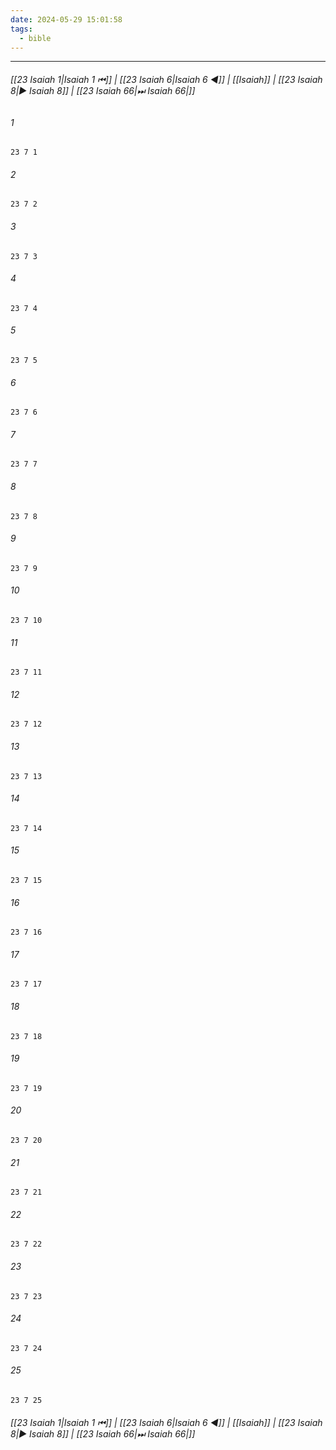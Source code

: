 ```yaml
---
date: 2024-05-29 15:01:58
tags:
  - bible
---
```

___

###### [[23 Isaiah 1|Isaiah 1 ⏮]] | [[23 Isaiah 6|Isaiah 6 ◀]] | [[Isaiah]] | [[23 Isaiah 8|▶ Isaiah 8]] | [[23 Isaiah 66|⏭ Isaiah 66|]]

###### 1
``` verse
23 7 1 
```
###### 2
``` verse
23 7 2 
```
###### 3
``` verse
23 7 3 
```
###### 4
``` verse
23 7 4 
```
###### 5
``` verse
23 7 5 
```
###### 6
``` verse
23 7 6 
```
###### 7
``` verse
23 7 7 
```
###### 8
``` verse
23 7 8 
```
###### 9
``` verse
23 7 9 
```
###### 10
``` verse
23 7 10 
```
###### 11
``` verse
23 7 11 
```
###### 12
``` verse
23 7 12 
```
###### 13
``` verse
23 7 13 
```
###### 14
``` verse
23 7 14 
```
###### 15
``` verse
23 7 15 
```
###### 16
``` verse
23 7 16 
```
###### 17
``` verse
23 7 17 
```
###### 18
``` verse
23 7 18 
```
###### 19
``` verse
23 7 19 
```
###### 20
``` verse
23 7 20 
```
###### 21
``` verse
23 7 21 
```
###### 22
``` verse
23 7 22 
```
###### 23
``` verse
23 7 23 
```
###### 24
``` verse
23 7 24 
```
###### 25
``` verse
23 7 25 
```

###### [[23 Isaiah 1|Isaiah 1 ⏮]] | [[23 Isaiah 6|Isaiah 6 ◀]] | [[Isaiah]] | [[23 Isaiah 8|▶ Isaiah 8]] | [[23 Isaiah 66|⏭ Isaiah 66|]]

